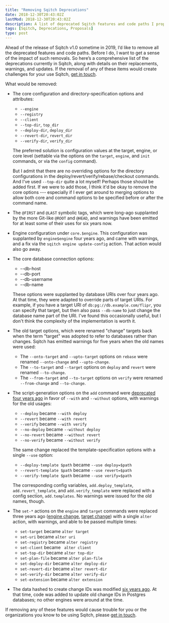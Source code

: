 ```yaml
---
title: "Removing Sqitch Deprecations"
date: 2018-12-30T20:43:02Z
lastMod: 2018-12-30T20:43:02Z
description: A list of deprecated Sqitch features and code paths I propose to remove ahead of the release of v1.0.
tags: [Sqitch, Deprecations, Proposals]
type: post
---
```


Ahead of the release of Sqitch v1.0 sometime in 2019, I’d like to remove all the
deprecated features and code paths. Before I do, I want to get a sense of the
impact of such removals. So here’s a comprehensive list of the deprecations
currently in Sqitch, along with details on their replacements, warnings, and
updates. If the removal of any of these items would create challenges for your
use Sqitch, [get in touch].

What would be removed:

*   The core configuration and directory-specification options and attributes:

    + `--engine`
    + `--registry`
    + `--client`
    + `--top-dir`, `top_dir`
    + `--deploy-dir`, `deploy_dir`
    + `--revert-dir`, `revert_dir`
    + `--verify-dir`, `verify_dir`

    The preferred solution is configuration values at the target, engine, or
    core level (settable via the options on the `target`, `engine`, and `init`
    commands, or via the `config` command).

    But I admit that there are no overriding options for the directory
    configurations in the deploy/revert/verify/rebase/checkout commands. And
    I've used `--top-dir` quite a lot myself! Perhaps those should be added
    first. If we were to add those, I think it'd be okay to remove the core
    options --- especially if I ever get around to merging options to allow both
    core and command options to be specified before or after the command name.

*   The `@FIRST` and `@LAST` symbolic tags, which were long-ago supplanted by
    the more Git-like `@ROOT` and `@HEAD`, and warnings have been emitted for at
    least some of their uses for six years now.

*   Engine configuration under `core.$engine`. This configuration was supplanted
    by `engine$engine` four years ago, and came with warnings, and a fix via the
    `sqitch engine update-config` action. That action would also go away.

*   The core database connection options:

    + --db-host
    + --db-port
    + --db-username
    + --db-name

    These options were supplanted by database URIs over four years ago. At that time, they were adapted to override parts of target URIs. For example, if you have a target URI of `db:pg://db.example.com/flipr`, you can specify that target, but then also pass `--db-name` to just change the database name part of the URI. I've found this occasionally useful, but I don't think the complexity of the implementation is worth it.

*   The old target options, which were renamed "change" targets back when the
    term "target" was adopted to refer to databases rather than changes. Sqitch
    has emitted warnings for five years when the old names were used:

    + The `--onto-target` and `--upto-target` options on `rebase` were renamed
      `--onto-change` and `--upto-change`.
    + The `--to-target` and `--target` options on `deploy` and `revert` were
      renamed `--to-change`.
    + The `--from-target` and `--to-target` options on `verify` were renamed
      `--from-change` and `--to-change`.

*   The script-generation options on the `add` command were [deprecated four
    years ago] in favor of `--with` and `--without` options, with warnings for
    the old usages:

    + `--deploy` became `--with deploy`
    + `--revert` became `--with revert`
    + `--verify` became `--with verify`
    + `--no-deploy` became `--without deploy`
    + `--no-revert` became `--without revert`
    + `--no-verify` became `--without verify`

    The same change replaced the template-specification options with a single
    `--use` option:

    + `--deploy-template $path` became `--use deploy=$path`
    + `--revert-template $path` became `--use revert=$path`
    + `--verify-template $path` became `--use verify=$path`

    The corresponding config variables, `add.deploy_template`,
    `add.revert_template`, and `add.verify_template` were replaced with a config
    section, `add.templates`. No warnings were issued for the old names, though.

*   The `set-*` actions on the `engine` and `target` commands were replaced
    three years ago ([engine change], [target change]) with a single `alter`
    action, with warnings, and able to be passed multiple times:

    + `set-target` became `alter target`
    + `set-uri` became `alter uri`
    + `set-registry` became `alter registry`
    + `set-client` became ` alter client`
    + `set-top-dir` became `alter top-dir`
    + `set-plan-file` became `alter plan-file`
    + `set-deploy-dir` became `alter deploy-dir`
    + `set-revert-dir` became `alter revert-dir`
    + `set-verify-dir` became `alter verify-dir`
    + `set-extension` became `alter extension`

*   The data hashed to create change IDs was modified [six years ago]. At that
    time, code was added to update old change IDs in Postgres databases; no
    other engines were around at the time.

If removing any of these features would cause trouble for you or the organizations you know to be using Sqitch, please [get in touch].

  [get in touch]: /about/ "About Just a Theory"
  [deprecated four years ago]: https://github.com/sqitchers/sqitch/commit/12468f694
  [engine change]: https://github.com/sqitchers/sqitch/commit/a2db9a294
  [target change]: https://github.com/sqitchers/sqitch/commit/f72990310
  [six years ago]: https://github.com/sqitchers/sqitch/commit/af71fe67e
